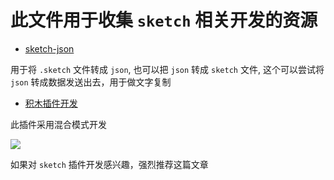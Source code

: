 # 此文件用于收集 `sketch` 相关开发的资源

+ [sketch-json](https://github.com/bukinoshita/sketch-json)

用于将 `.sketch` 文件转成 `json`, 也可以把 `json` 转成 `sketch` 文件, 这个可以尝试将 `json` 转成数据发送出去，用于做文字复制

+ [积木插件开发](https://zhuanlan.zhihu.com/p/142644167?utm_source=wechat_session&utm_medium=social&utm_oi=741363194710220800)

此插件采用混合模式开发

![](https://pic1.zhimg.com/80/v2-a33d9577ce97aca15a29ebea1017573c_720w.jpg)

如果对 `sketch` 插件开发感兴趣，强烈推荐这篇文章


